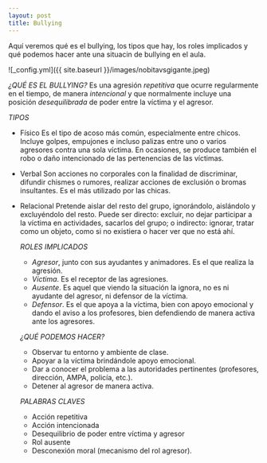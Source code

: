 ```yaml
---
layout: post
title: Bullying
---
```


Aquí veremos qué es el bullying, los tipos que hay, los roles implicados y qué podemos hacer ante una situacin de bullying en el aula.

![_config.yml]({{ site.baseurl }}/images/nobitavsgigante.jpeg)

*¿QUÉ ES EL BULLYING?*
Es una agresión *repetitiva* que ocurre regularmente en el tiempo, de manera *intencional* y que normalmente incluye una posición *desequilibrada* de poder entre la víctima y el agresor.

*TIPOS*
- Físico
  Es el tipo de acoso más común, especialmente entre chicos. Incluye golpes, empujones e incluso palizas entre uno o varios agresores contra una sola víctima. En ocasiones, se produce también el robo o daño intencionado de las pertenencias de las víctimas.
- Verbal
  Son acciones no corporales con la finalidad de discriminar, difundir chismes o rumores, realizar acciones de exclusión o bromas insultantes. Es el más utilizado por las chicas.
- Relacional
  Pretende aislar del resto del grupo, ignorándolo, aislándolo y excluyéndolo del resto. Puede ser directo: excluir, no dejar participar a la víctima en actividades, sacarlos del grupo; o indirecto: ignorar, tratar como un objeto, como si no existiera o hacer ver que no está ahí.
  
  *ROLES IMPLICADOS*
  - *Agresor*, junto con sus ayudantes y animadores. Es el que realiza la agresión.
  - *Víctima*. Es el receptor de las agresiones.
  - *Ausente*. Es aquel que viendo la situación la ignora, no es ni ayudante del agresor, ni defensor de la víctima.
  - *Defensor*. Es el que apoya a la víctima, bien con apoyo emocional y dando el aviso a los profesores, bien defendiendo de manera activa ante los agresores.
  
  *¿QUÉ PODEMOS HACER?*
  - Observar tu entorno y ambiente de clase.
  - Apoyar a la víctima brindándole apoyo emocional.
  - Dar a conocer el problema a las autoridades pertinentes (profesores, dirección, AMPA, policía, etc.).
  - Detener al agresor de manera activa.
  
  *PALABRAS CLAVES*
  - Acción repetitiva
  - Acción intencionada
  - Desequilibrio de poder entre víctima y agresor
  - Rol ausente
  - Desconexión moral (mecanismo del rol agresor).
